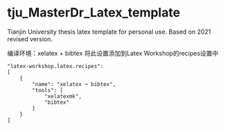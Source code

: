# tju_MasterDr_Latex_template

 Tianjin University thesis latex template for personal use. Based on 2021 revised version.



编译环境：xelatex + bibtex
将此设置添加到Latex Workshop的recipes设置中


```
"latex-workshop.latex.recipes":
[
    {
        "name": "xelatex ➞ bibtex",
        "tools": [
            "xelatexmk",
            "bibtex"
        ]
    }
]
```
